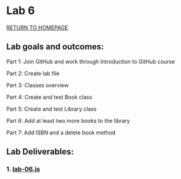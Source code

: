 # Lab 6

[RETURN TO HOMEPAGE](https://sierrabakerr.github.io/)

## Lab goals and outcomes:

Part 1: Join GitHub and work through Introduction to GitHub course

Part 2: Create lab file

Part 3: Classes overview

Part 4: Create and test Book class

Part 5: Create and test Library class

Part 6: Add at least two more books to the library

Part 7: Add ISBN and a delete book method



## Lab Deliverables:

### 1. [lab-06.js](lab-06.js)


